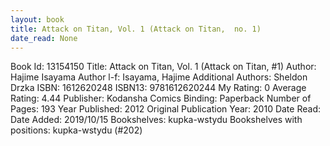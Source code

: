 ```yaml
---
layout: book
title: Attack on Titan, Vol. 1 (Attack on Titan,  no. 1)
date_read: None
---
```


Book Id: 13154150
Title: Attack on Titan, Vol. 1 (Attack on Titan, #1)
Author: Hajime Isayama
Author l-f: Isayama, Hajime
Additional Authors: Sheldon Drzka
ISBN: 1612620248
ISBN13: 9781612620244
My Rating: 0
Average Rating: 4.44
Publisher: Kodansha Comics
Binding: Paperback
Number of Pages: 193
Year Published: 2012
Original Publication Year: 2010
Date Read: 
Date Added: 2019/10/15
Bookshelves: kupka-wstydu
Bookshelves with positions: kupka-wstydu (#202)

